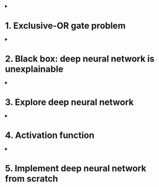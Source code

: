 <details>
<summary><h1>1. Exclusive-OR gate problem</h1></summary>

```python
import matplotlib.pyplot as plt
import seaborn as sns

plt.figure(figsize=(5,3))
plt.scatter(X[:,1],X[:,2],c=andgate,cmap="rainbow")
plt.style.use('seaborn-whitegrid')
sns.set_stype("white")

sns.title("AND GATE", fontsize=16)

plt.grid(alpha=.4,axis="y")
plt.gca().spines["top"].set_alpha(.0)
plt.gca().spines["right"].set_alpha(.0)

import numpy as np
x=np.arange(-1,3,0.5)
plt.plot(x,(0.23-0.15*x)/0.15,color="k",linesype="--")
```
implement and gate with tensor
```python
import torch
X=torch.tensor([[1,0,0],[1,1,0],[1,0,1],[1,1,1]],dtype=torch.float32)
andgate=torch.tensor([0,0,0,1],dtype=torch.float32)

def AND(X):
  w=torch.tensor([-0.2,0.15,0.15],dtype=torch.float32)
  zhat=torch.mv(X,w)
  andhat=torch.tensor([int(x) for x in zhat>=0],dtype=torch.float32)
  return andhat

andhat=AND(x)
```
</details>

<details>
<summary><h1>2. Black box: deep neural network is unexplainable</h1></summary>

</details>

<details>
<summary><h1>3. Explore deep neural network</h1></summary>

</details>

<details>
<summary><h1>4. Activation function</h1></summary>

Activation function: identity function, sign, sigmoid, ReLU, tanh, softmax.
Softmax and identity function almost not used in hidden layers; Sign and sigmoid are almost not used in output layers; ReLU and Sigmoid can be used both.

</details>

<details>
<summary><h1>5. Implement deep neural network from scratch</h1></summary>

Assume we have 500 sample data, 20 features, need to calssify into 3 categories. We want to implement a 3-layer neural network: 1st layer 13 neurons, 2nd layer 8 neurons, 3rd layer is output layer. Activation function of 1st layer is relu, 2nd layer is sigmoid.
```python
import torch
import torch.nn.as nn
from torch.nn import functional as F

torch.random.manual_seed(420)
X=torch.rand((500,20), dtype=torch.float32)
y=torch.randint(low=0, high=3, size=(500,1),dtype=torch.float32)

class Model(nn.Module):
  def __init__(self,in_features=10, out_features=2):
    super(Model,self).__init__()
    self.linear1=nn.Linear(in_features,13,bias=True)
    self.linear2=nn.Linear(13,8,bias=True)
    self.output=nn.Linear(8,out_features,bias=True)

  def forward(self,x):
    z1=self.linear1(x)
    sigma1=torch.relu(z1)
    z2=self.linear2(sigma1)
    sigma2=self.sigmoid(z2)
    z3=self.output(sigma2)
    sigma3=F.softmax(z3,dim=1)
```

</details>


















